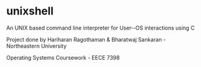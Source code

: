 # unixshell
An UNIX based command line interpreter for User-­‐OS interactions using C

Project done by Hariharan Ragothaman & Bharatwaj Sankaran - Northeastern University 

Operating Systems Coursework - EECE 7398
